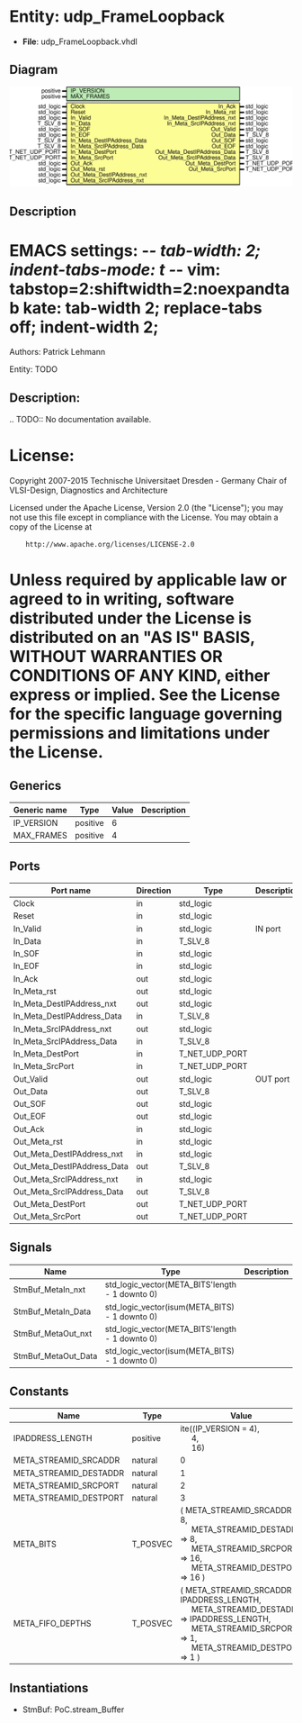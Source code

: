 # Entity: udp_FrameLoopback

- **File**: udp_FrameLoopback.vhdl
## Diagram

![Diagram](udp_FrameLoopback.svg "Diagram")
## Description

 EMACS settings: -*-  tab-width: 2; indent-tabs-mode: t -*-
 vim: tabstop=2:shiftwidth=2:noexpandtab
 kate: tab-width 2; replace-tabs off; indent-width 2;
 =============================================================================
 Authors:				 	Patrick Lehmann

 Entity:				 	TODO

 Description:
 -------------------------------------
 .. TODO:: No documentation available.

 License:
 =============================================================================
 Copyright 2007-2015 Technische Universitaet Dresden - Germany
										 Chair of VLSI-Design, Diagnostics and Architecture

 Licensed under the Apache License, Version 2.0 (the "License");
 you may not use this file except in compliance with the License.
 You may obtain a copy of the License at

		http://www.apache.org/licenses/LICENSE-2.0

 Unless required by applicable law or agreed to in writing, software
 distributed under the License is distributed on an "AS IS" BASIS,
 WITHOUT WARRANTIES OR CONDITIONS OF ANY KIND, either express or implied.
 See the License for the specific language governing permissions and
 limitations under the License.
 =============================================================================
## Generics

| Generic name | Type     | Value | Description |
| ------------ | -------- | ----- | ----------- |
| IP_VERSION   | positive | 6     |             |
| MAX_FRAMES   | positive | 4     |             |
## Ports

| Port name                   | Direction | Type           | Description |
| --------------------------- | --------- | -------------- | ----------- |
| Clock                       | in        | std_logic      |             |
| Reset                       | in        | std_logic      |             |
| In_Valid                    | in        | std_logic      | IN port     |
| In_Data                     | in        | T_SLV_8        |             |
| In_SOF                      | in        | std_logic      |             |
| In_EOF                      | in        | std_logic      |             |
| In_Ack                      | out       | std_logic      |             |
| In_Meta_rst                 | out       | std_logic      |             |
| In_Meta_DestIPAddress_nxt   | out       | std_logic      |             |
| In_Meta_DestIPAddress_Data  | in        | T_SLV_8        |             |
| In_Meta_SrcIPAddress_nxt    | out       | std_logic      |             |
| In_Meta_SrcIPAddress_Data   | in        | T_SLV_8        |             |
| In_Meta_DestPort            | in        | T_NET_UDP_PORT |             |
| In_Meta_SrcPort             | in        | T_NET_UDP_PORT |             |
| Out_Valid                   | out       | std_logic      | OUT port    |
| Out_Data                    | out       | T_SLV_8        |             |
| Out_SOF                     | out       | std_logic      |             |
| Out_EOF                     | out       | std_logic      |             |
| Out_Ack                     | in        | std_logic      |             |
| Out_Meta_rst                | in        | std_logic      |             |
| Out_Meta_DestIPAddress_nxt  | in        | std_logic      |             |
| Out_Meta_DestIPAddress_Data | out       | T_SLV_8        |             |
| Out_Meta_SrcIPAddress_nxt   | in        | std_logic      |             |
| Out_Meta_SrcIPAddress_Data  | out       | T_SLV_8        |             |
| Out_Meta_DestPort           | out       | T_NET_UDP_PORT |             |
| Out_Meta_SrcPort            | out       | T_NET_UDP_PORT |             |
## Signals

| Name                | Type                                            | Description |
| ------------------- | ----------------------------------------------- | ----------- |
| StmBuf_MetaIn_nxt   | std_logic_vector(META_BITS'length - 1 downto 0) |             |
| StmBuf_MetaIn_Data  | std_logic_vector(isum(META_BITS) - 1 downto 0)  |             |
| StmBuf_MetaOut_nxt  | std_logic_vector(META_BITS'length - 1 downto 0) |             |
| StmBuf_MetaOut_Data | std_logic_vector(isum(META_BITS) - 1 downto 0)  |             |
## Constants

| Name                   | Type     | Value                                                                                                                                                                                                                                                                          | Description |
| ---------------------- | -------- | ------------------------------------------------------------------------------------------------------------------------------------------------------------------------------------------------------------------------------------------------------------------------------ | ----------- |
| IPADDRESS_LENGTH       | positive |  ite((IP_VERSION = 4),<br><span style="padding-left:20px"> 4,<br><span style="padding-left:20px"> 16)                                                                                                                                                                          |             |
| META_STREAMID_SRCADDR  | natural  |  0                                                                                                                                                                                                                                                                             |             |
| META_STREAMID_DESTADDR | natural  |  1                                                                                                                                                                                                                                                                             |             |
| META_STREAMID_SRCPORT  | natural  |  2                                                                                                                                                                                                                                                                             |             |
| META_STREAMID_DESTPORT | natural  |  3                                                                                                                                                                                                                                                                             |             |
| META_BITS              | T_POSVEC |  ( 		META_STREAMID_SRCADDR			=> 8,<br><span style="padding-left:20px"> 		META_STREAMID_DESTADDR		=> 8,<br><span style="padding-left:20px"> 		META_STREAMID_SRCPORT			=> 16,<br><span style="padding-left:20px"> 		META_STREAMID_DESTPORT		=> 16 	)                             |             |
| META_FIFO_DEPTHS       | T_POSVEC |  ( 		META_STREAMID_SRCADDR			=> IPADDRESS_LENGTH,<br><span style="padding-left:20px"> 		META_STREAMID_DESTADDR		=> IPADDRESS_LENGTH,<br><span style="padding-left:20px"> 		META_STREAMID_SRCPORT			=> 1,<br><span style="padding-left:20px"> 		META_STREAMID_DESTPORT		=> 1 	) |             |
## Instantiations

- StmBuf: PoC.stream_Buffer
